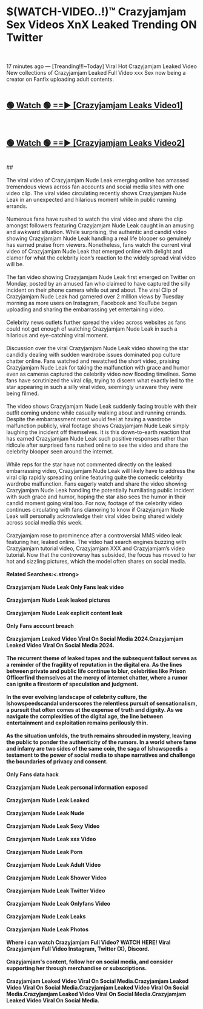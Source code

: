 # $(WATCH-VIDEO..!)™ Crazyjamjam Sex Videos XnX Leaked Trending ON Twitter<br>
<br>

17 minutes ago — [Treanding!!!~Today] Viral Hot Crazyjamjam Leaked Video New collections of Crazyjamjam Leaked Full Video xxx Sex now being a creator on Fanfix uploading adult contents.
<br>
 <br>

##  <a href="https://best2vid.blogspot.com?title=Crazyjamjam">🟢 Watch 🟢 ==► [Crazyjamjam Leaks Video1]</a><br>
  <br>

##  <a href="https://best2vid.blogspot.com?title=Crazyjamjam">🟢 Watch 🟢 ==► [Crazyjamjam Leaks Video2]</a><br>
  <br>
  ##
  <br>
  <br>
The viral video of Crazyjamjam Nude Leak emerging online has amassed tremendous views across fan accounts and social media sites with one video clip. The viral video circulating recently shows Crazyjamjam Nude Leak in an unexpected and hilarious moment while in public running errands.
<br><br>
Numerous fans have rushed to watch the viral video and share the clip amongst followers featuring Crazyjamjam Nude Leak caught in an amusing and awkward situation. While surprising, the authentic and candid video showing Crazyjamjam Nude Leak handling a real life blooper so genuinely has earned praise from viewers. Nonetheless, fans watch the current viral video of Crazyjamjam Nude Leak that emerged online with delight and clamor for what the celebrity icon’s reaction to the widely spread viral video will be.
<br><br>
The fan video showing Crazyjamjam Nude Leak first emerged on Twitter on Monday, posted by an amused fan who claimed to have captured the silly incident on their phone camera while out and about. The viral Clip of Crazyjamjam Nude Leak had garnered over 2 million views by Tuesday morning as more users on Instagram, Facebook and YouTube began uploading and sharing the embarrassing yet entertaining video.
<br><br>
Celebrity news outlets further spread the video across websites as fans could not get enough of watching Crazyjamjam Nude Leak in such a hilarious and eye-catching viral moment.
<br><br>
Discussion over the viral Crazyjamjam Nude Leak video showing the star candidly dealing with sudden wardrobe issues dominated pop culture chatter online. Fans watched and rewatched the short video, praising Crazyjamjam Nude Leak for taking the malfunction with grace and humor even as cameras captured the celebrity video now flooding timelines. Some fans have scrutinized the viral clip, trying to discern what exactly led to the star appearing in such a silly viral video, seemingly unaware they were being filmed.
<br><br>
The video shows Crazyjamjam Nude Leak suddenly facing trouble with their outfit coming undone while casually walking about and running errands. Despite the embarrassment most would feel at having a wardrobe malfunction publicly, viral footage shows Crazyjamjam Nude Leak simply laughing the incident off themselves. It is this down-to-earth reaction that has earned Crazyjamjam Nude Leak such positive responses rather than ridicule after surprised fans rushed online to see the video and share the celebrity blooper seen around the internet.
<br><br>
While reps for the star have not commented directly on the leaked embarrassing video, Crazyjamjam Nude Leak will likely have to address the viral clip rapidly spreading online featuring quite the comedic celebrity wardrobe malfunction. Fans eagerly watch and share the video showing Crazyjamjam Nude Leak handling the potentially humiliating public incident with such grace and humor, hoping the star also sees the humor in their candid moment going viral too. For now, footage of the celebrity video continues circulating with fans clamoring to know if Crazyjamjam Nude Leak will personally acknowledge their viral video being shared widely across social media this week.
<br><br>
Crazyjamjam rose to prominence after a controversial MMS video leak featuring her, leaked online. The video had search engines buzzing with Crazyjamjam tutorial video, Crazyjamjam XXX and Crazyjamjam’s video tutorial. Now that the controversy has subsided, the focus has moved to her hot and sizzling pictures, which the model often shares on social media.
<br><br>
<strong>Related Searches:<.strong>
<br><br>
Crazyjamjam Nude Leak Only Fans leak video
<br><br>
Crazyjamjam Nude Leak leaked pictures
<br><br>
Crazyjamjam Nude Leak explicit content leak
<br><br>
Only Fans account breach
<br><br>
Crazyjamjam Leaked Video Viral On Social Media 2024.Crazyjamjam Leaked Video Viral On Social Media 2024.
<br><br>
The recurrent theme of leaked tapes and the subsequent fallout serves as a reminder of the fragility of reputation in the digital era. As the lines between private and public life continue to blur, celebrities like Prison Officerfind themselves at the mercy of internet chatter, where a rumor can ignite a firestorm of speculation and judgment.
<br><br>
In the ever evolving landscape of celebrity culture, the Ishowspeedscandal underscores the relentless pursuit of sensationalism, a pursuit that often comes at the expense of truth and dignity. As we navigate the complexities of the digital age, the line between entertainment and exploitation remains perilously thin.
<br><br>
As the situation unfolds, the truth remains shrouded in mystery, leaving the public to ponder the authenticity of the rumors. In a world where fame and infamy are two sides of the same coin, the saga of Ishowspeedis a testament to the power of social media to shape narratives and challenge the boundaries of privacy and consent.
<br><br>
Only Fans data hack
<br><br>
Crazyjamjam Nude Leak personal information exposed
<br><br>
Crazyjamjam Nude Leak Leaked
<br><br>
Crazyjamjam Nude Leak Nude
<br><br>
Crazyjamjam Nude Leak Sexy Video
<br><br>
Crazyjamjam Nude Leak xxx Video
<br><br>
Crazyjamjam Nude Leak Porn
<br><br>
Crazyjamjam Nude Leak Adult Video
<br><br>
Crazyjamjam Nude Leak Shower Video
<br><br>
Crazyjamjam Nude Leak Twitter Video
<br><br>
Crazyjamjam Nude Leak Onlyfans Video
<br><br>
Crazyjamjam Nude Leak Leaks
<br><br>
Crazyjamjam Nude Leak Photos
<br><br>
Where i can watch Crazyjamjam Full Video? WATCH HERE! Viral Crazyjamjam Full Video Instagram, Twitter (X), Discord.
<br><br>
Crazyjamjam's content, follow her on social media, and consider supporting her through merchandise or subscriptions.
<br><br>
Crazyjamjam Leaked Video Viral On Social Media.Crazyjamjam Leaked Video Viral On Social Media.Crazyjamjam Leaked Video Viral On Social Media.Crazyjamjam Leaked Video Viral On Social Media.Crazyjamjam Leaked Video Viral On Social Media.